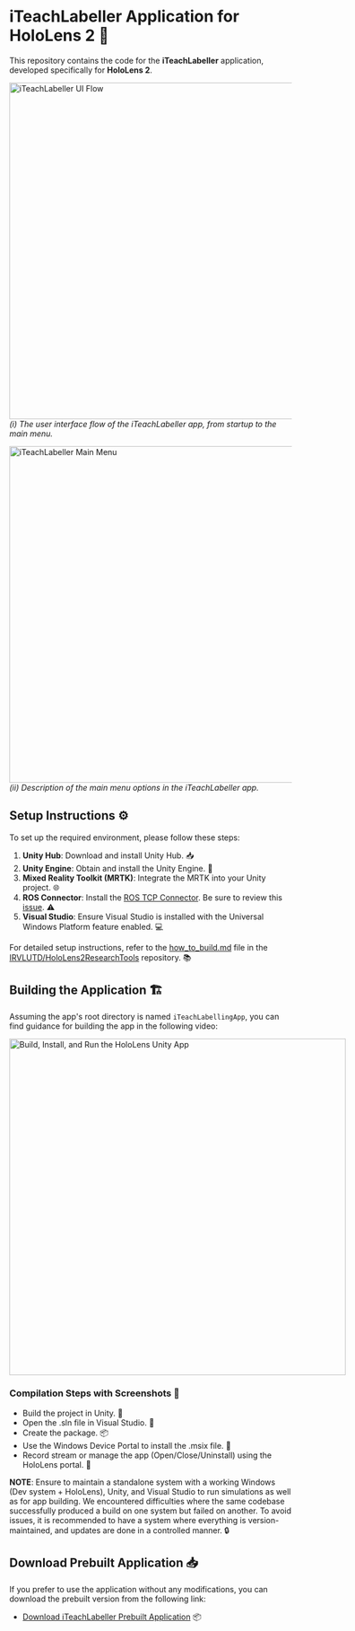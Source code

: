 # iTeachLabeller Application for HoloLens 2 🦾

This repository contains the code for the **iTeachLabeller** application, developed specifically for **HoloLens 2**.

<img src="https://irvlutd.github.io/iTeach/assets/images/iteach/iteach-app-select-to-main-menu-2x2.webp" alt="iTeachLabeller UI Flow" width="600"/>  <br>
*(i) The user interface flow of the iTeachLabeller app, from startup to the main menu.*

<img src="https://irvlutd.github.io/iTeach/assets/images/iteach/iTeach-main.menu.jpg" alt="iTeachLabeller Main Menu" width="600"/>  <br>
*(ii) Description of the main menu options in the iTeachLabeller app.*


## Setup Instructions ⚙️

To set up the required environment, please follow these steps:

1. **Unity Hub**: Download and install Unity Hub. 📥
2. **Unity Engine**: Obtain and install the Unity Engine. 🔧
3. **Mixed Reality Toolkit (MRTK)**: Integrate the MRTK into your Unity project. 🌐
4. **ROS Connector**: Install the [ROS TCP Connector](https://github.com/Unity-Technologies/ROS-TCP-Connector). Be sure to review this [issue](https://github.com/Unity-Technologies/ROS-TCP-Endpoint/issues/82). ⚠️
5. **Visual Studio**: Ensure Visual Studio is installed with the Universal Windows Platform feature enabled. 💻

For detailed setup instructions, refer to the [how_to_build.md](https://github.com/IRVLUTD/HoloLens2ResearchTools/blob/main/docs/how_to_build.md) file in the [IRVLUTD/HoloLens2ResearchTools](https://github.com/IRVLUTD/HoloLens2ResearchTools/tree/main) repository. 📚

## Building the Application 🏗️

Assuming the app's root directory is named `iTeachLabellingApp`, you can find guidance for building the app in the following video:

<div style="width: 600px;">
  <a href="https://www.youtube.com/watch?v=kvzMAMyluJU" target="_blank">
    <img src="https://i9.ytimg.com/vi_webp/kvzMAMyluJU/mqdefault.webp?v=66fdaee4&sqp=CPTc9rcG&rs=AOn4CLDHb2Tr4BQtK3-Vvpk748-E2yBF2w" alt="Build, Install, and Run the HoloLens Unity App" width="600"/>
  </a>
</div>

### Compilation Steps with Screenshots 📸
- Build the project in Unity. 🔨
- Open the .sln file in Visual Studio. 📂
- Create the package. 📦
- Use the Windows Device Portal to install the .msix file. 🚀
- Record stream or manage the app (Open/Close/Uninstall) using the HoloLens portal. 📱

**NOTE**: Ensure to maintain a standalone system with a working Windows (Dev system + HoloLens), Unity, and Visual Studio to run simulations as well as for app building. We encountered difficulties where the same codebase successfully produced a build on one system but failed on another. To avoid issues, it is recommended to have a system where everything is version-maintained, and updates are done in a controlled manner. 🔒

## Download Prebuilt Application 📥

If you prefer to use the application without any modifications, you can download the prebuilt version from the following link:

- [Download iTeachLabeller Prebuilt Application](https://utdallas.box.com/v/iTeachLabellerApp) 📦
